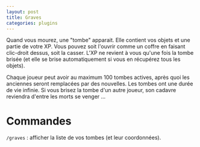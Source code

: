 ```yaml
---
layout: post
title: Graves
categories: plugins
---
```


Quand vous mourez, une "tombe" apparait. Elle contient vos objets et une partie de votre XP.
Vous pouvez soit l'ouvrir comme un coffre en faisant clic-droit dessus, soit la casser. L'XP ne revient à vous qu'une fois la tombe brisée (et elle se brise automatiquement si vous en récupérez tous les objets).

Chaque joueur peut avoir au maximum 100 tombes actives, après quoi les anciennes seront remplacées par des nouvelles. Les tombes ont une durée de vie infinie. Si vous brisez la tombe d'un autre joueur, son cadavre reviendra d'entre les morts se venger ...

# Commandes

`/graves` : afficher la liste de vos tombes (et leur coordonnées).